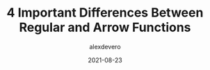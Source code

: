 ---
author: alexdevero
date: 2021-08-23
tags:
  - javascript
  - comparisons
target_url: https://blog.alexdevero.com/regular-arrow-functions-differences/
title: 4 Important Differences Between Regular and Arrow Functions
---